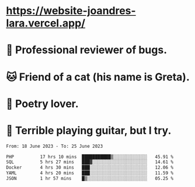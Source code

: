 # https://website-joandres-lara.vercel.app/
# 🐛 Professional reviewer of bugs.
# 🐱 Friend of a cat (his name is Greta).
# 📜 Poetry lover.
# 🎸 Terrible playing guitar, but I try.

<!--START_SECTION:waka-->

```txt
From: 18 June 2023 - To: 25 June 2023

PHP          17 hrs 10 mins  ███████████▒░░░░░░░░░░░░░   45.91 %
SQL          5 hrs 27 mins   ███▓░░░░░░░░░░░░░░░░░░░░░   14.61 %
Docker       4 hrs 30 mins   ███░░░░░░░░░░░░░░░░░░░░░░   12.06 %
YAML         4 hrs 20 mins   ███░░░░░░░░░░░░░░░░░░░░░░   11.59 %
JSON         1 hr 57 mins    █▒░░░░░░░░░░░░░░░░░░░░░░░   05.25 %
```

<!--END_SECTION:waka-->
